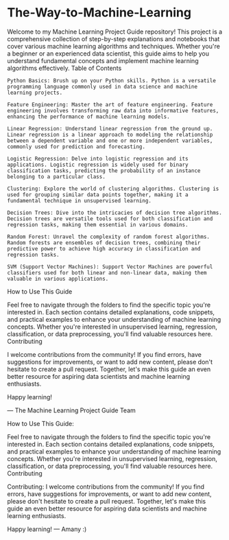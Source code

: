 # The-Way-to-Machine-Learning

Welcome to my Machine Learning Project Guide repository! This project is a comprehensive collection of step-by-step explanations and notebooks that cover various machine learning algorithms and techniques. Whether you're a beginner or an experienced data scientist, this guide aims to help you understand fundamental concepts and implement machine learning algorithms effectively.
Table of Contents

    Python Basics: Brush up on your Python skills. Python is a versatile programming language commonly used in data science and machine learning projects.
    
    Feature Engineering: Master the art of feature engineering. Feature engineering involves transforming raw data into informative features, enhancing the performance of machine learning models.
    
    Linear Regression: Understand linear regression from the ground up. Linear regression is a linear approach to modeling the relationship between a dependent variable and one or more independent variables, commonly used for prediction and forecasting.
    
    Logistic Regression: Delve into logistic regression and its applications. Logistic regression is widely used for binary classification tasks, predicting the probability of an instance belonging to a particular class.
    
    Clustering: Explore the world of clustering algorithms. Clustering is used for grouping similar data points together, making it a fundamental technique in unsupervised learning.

    Decision Trees: Dive into the intricacies of decision tree algorithms. Decision trees are versatile tools used for both classification and regression tasks, making them essential in various domains.

    Random Forest: Unravel the complexity of random forest algorithms. Random forests are ensembles of decision trees, combining their predictive power to achieve high accuracy in classification and regression tasks.

    SVM (Support Vector Machines): Support Vector Machines are powerful classifiers used for both linear and non-linear data, making them valuable in various applications.

How to Use This Guide

Feel free to navigate through the folders to find the specific topic you're interested in. Each section contains detailed explanations, code snippets, and practical examples to enhance your understanding of machine learning concepts. Whether you're interested in unsupervised learning, regression, classification, or data preprocessing, you'll find valuable resources here.
Contributing

I welcome contributions from the community! If you find errors, have suggestions for improvements, or want to add new content, please don't hesitate to create a pull request. Together, let's make this guide an even better resource for aspiring data scientists and machine learning enthusiasts.

Happy learning!

— The Machine Learning Project Guide Team


How to Use This Guide:

Feel free to navigate through the folders to find the specific topic you're interested in. Each section contains detailed explanations, code snippets, and practical examples to enhance your understanding of machine learning concepts. Whether you're interested in unsupervised learning, regression, classification, or data preprocessing, you'll find valuable resources here.
Contributing

Contributing:
I welcome contributions from the community! If you find errors, have suggestions for improvements, or want to add new content, please don't hesitate to create a pull request. Together, let's make this guide an even better resource for aspiring data scientists and machine learning enthusiasts.

Happy learning!
— Amany :)
